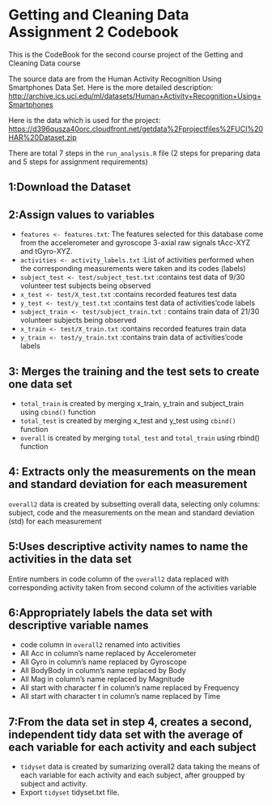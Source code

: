 # Getting and Cleaning Data Assignment 2 Codebook

This is the CodeBook for the second course project of the Getting and Cleaning Data course

The source data are from the Human Activity Recognition Using Smartphones Data Set. Here is the more detailed description: http://archive.ics.uci.edu/ml/datasets/Human+Activity+Recognition+Using+Smartphones

Here is the data which is used for the project: https://d396qusza40orc.cloudfront.net/getdata%2Fprojectfiles%2FUCI%20HAR%20Dataset.zip

There are total 7 steps in the ```run_analysis.R``` file (2 steps for preparing data and 5 steps for assignment requirements)

## 1:Download the Dataset

## 2:Assign values to variables 

* ```features <- features.txt```: The features selected for this database come from the accelerometer and gyroscope 3-axial raw signals tAcc-XYZ and tGyro-XYZ.
* ```activities <- activity_labels.txt``` :List of activities performed when the corresponding measurements were taken and its codes (labels)
* ```subject_test <- test/subject_test.txt``` :contains test data of 9/30 volunteer test subjects being observed
* ```x_test <- test/X_test.txt``` :contains recorded features test data
* ```y_test <- test/y_test.txt``` :contains test data of activities’code labels
* ```subject_train <- test/subject_train.txt``` : contains train data of 21/30 volunteer subjects being observed
* ```x_train <- test/X_train.txt``` :contains recorded features train data
* ```y_train <- test/y_train.txt``` :contains train data of activities’code labels

## 3: Merges the training and the test sets to create one data set

* ```total_train```  is created by merging x_train, y_train and subject_train using ```cbind()``` function
* ```total_test``` is created by merging x_test and y_test using ```cbind()``` function
* ```overall```  is created by merging ```total_test``` and ```total_train``` using rbind() function

## 4: Extracts only the measurements on the mean and standard deviation for each measurement

```overall2``` data is created by subsetting overall data, selecting only columns: subject, code and the measurements on the mean and standard deviation (std) for each measurement

## 5:Uses descriptive activity names to name the activities in the data set
    
Entire numbers in code column of the ```overall2``` data replaced with corresponding activity taken from second column of the activities variable

## 6:Appropriately labels the data set with descriptive variable names

* code column in ```overall2``` renamed into activities
* All Acc in column’s name replaced by Accelerometer
* All Gyro in column’s name replaced by Gyroscope
*  All BodyBody in column’s name replaced by Body
*  All Mag in column’s name replaced by Magnitude
* All start with character f in column’s name replaced by Frequency
* All start with character t in column’s name replaced by Time

## 7:From the data set in step 4, creates a second, independent tidy data set with the average of each variable for each activity and each subject

* ```tidyset``` data is created by sumarizing overall2 data taking the means of each variable for each activity and each subject, after groupped by subject and activity.
* Export ```tidyset``` tidyset.txt file.
